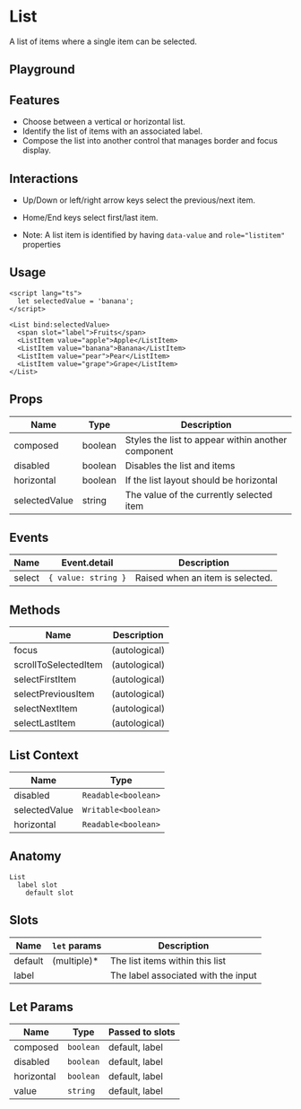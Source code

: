 <script>
    import Playground from './ListPlayground.svelte';
</script>

# List

A list of items where a single item can be selected.

## Playground

<Playground />

## Features

- Choose between a vertical or horizontal list.
- Identify the list of items with an associated label.
- Compose the list into another control that manages border and focus display.

## Interactions

- Up/Down or left/right arrow keys select the previous/next item.
- Home/End keys select first/last item.

- Note: A list item is identified by having `data-value` and `role="listitem"` properties

## Usage

```svelte
<script lang="ts">
  let selectedValue = 'banana';
</script>

<List bind:selectedValue>
  <span slot="label">Fruits</span>
  <ListItem value="apple">Apple</ListItem>
  <ListItem value="banana">Banana</ListItem>
  <ListItem value="pear">Pear</ListItem>
  <ListItem value="grape">Grape</ListItem>
</List>
```

## Props

| Name          | Type    | Description                                        |
| ------------- | ------- | -------------------------------------------------- |
| composed      | boolean | Styles the list to appear within another component |
| disabled      | boolean | Disables the list and items                        |
| horizontal    | boolean | If the list layout should be horizontal            |
| selectedValue | string  | The value of the currently selected item           |

## Events

| Name   | Event.detail        | Description                      |
| ------ | ------------------- | -------------------------------- |
| select | `{ value: string }` | Raised when an item is selected. |

## Methods

| Name                 | Description   |
| -------------------- | ------------- |
| focus                | (autological) |
| scrollToSelectedItem | (autological) |
| selectFirstItem      | (autological) |
| selectPreviousItem   | (autological) |
| selectNextItem       | (autological) |
| selectLastItem       | (autological) |

## List Context

| Name          | Type                |
| ------------- | ------------------- |
| disabled      | `Readable<boolean>` |
| selectedValue | `Writable<boolean>` |
| horizontal    | `Readable<boolean>` |

## Anatomy

```
List
  label slot
    default slot
```

## Slots

| Name    | `let` params | Description                         |
| ------- | ------------ | ----------------------------------- |
| default | (multiple)\* | The list items within this list     |
| label   |              | The label associated with the input |

## Let Params

| Name       | Type      | Passed to slots |
| ---------- | --------- | --------------- |
| composed   | `boolean` | default, label  |
| disabled   | `boolean` | default, label  |
| horizontal | `boolean` | default, label  |
| value      | `string`  | default, label  |
